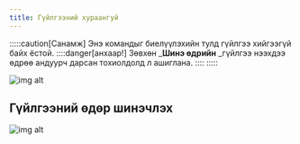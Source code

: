 ```yaml
---
title: Гүйлгээний хураангуй
---
```


:::::caution[Санамж]
Энэ командыг биелүүлэхийн тулд гүйлгээ хийгээгүй байх ёстой.
::::danger[анхаар!]
Зөвхөн _**Шинэ өдрийн** _гүйлгээ нээхдээ өдрөө андуурч дарсан тохиолдолд л ашиглана.
::::
:::::

![img alt](/img/guChange.png)

## Гүйлгээний өдөр шинэчлэх
![img alt](/img/guChange1.png)